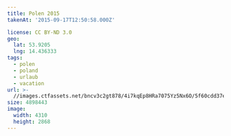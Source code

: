 ```yaml
---
title: Polen 2015
takenAt: '2015-09-17T12:50:58.000Z'

license: CC BY-ND 3.0
geo:
  lat: 53.9205
  lng: 14.436333
tags:
  - polen
  - poland
  - urlaub
  - vacation
url: >-
  //images.ctfassets.net/bncv3c2gt878/4i7kqEp8HRa7075Yz5Nx6O/5f60cdd37e1b478480b4e0797b53a02f/polen-2015_25836983652_o
size: 4898443
image:
  width: 4310
  height: 2868
---
```

